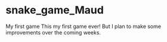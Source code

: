 # snake_game_Maud
My first game
This my first game ever! But I plan to make some improvements over the coming weeks. 
